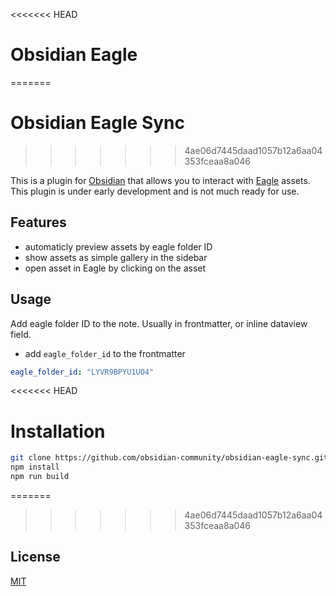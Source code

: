 <<<<<<< HEAD
# Obsidian Eagle
=======
# Obsidian Eagle Sync
>>>>>>> 4ae06d7445daad1057b12a6aa04353fceaa8a046

This is a plugin for [Obsidian](https://obsidian.md/) that allows you to interact with [Eagle](https://eagle.cool/) assets.
This plugin is under early development and is not much ready for use.

## Features

-   automaticly preview assets by eagle folder ID
-   show assets as simple gallery in the sidebar
-   open asset in Eagle by clicking on the asset

## Usage

Add eagle folder ID to the note. Usually in frontmatter, or inline dataview field.

-   add `eagle_folder_id` to the frontmatter

```yaml
eagle_folder_id: "LYVR9BPYU1UO4"
```

<<<<<<< HEAD
# Installation

```sh
git clone https://github.com/obsidian-community/obsidian-eagle-sync.git
npm install
npm run build
```

=======
>>>>>>> 4ae06d7445daad1057b12a6aa04353fceaa8a046
## License

[MIT](https://choosealicense.com/licenses/mit/)

